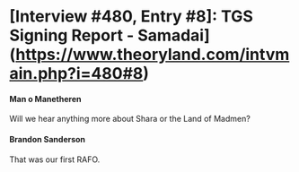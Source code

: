 # [Interview #480, Entry #8]: TGS Signing Report - Samadai](https://www.theoryland.com/intvmain.php?i=480#8)

#### Man o Manetheren

Will we hear anything more about Shara or the Land of Madmen?

#### Brandon Sanderson

That was our first RAFO.

